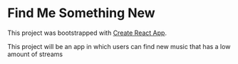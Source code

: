 # Find Me Something New

This project was bootstrapped with [Create React App](https://github.com/facebook/create-react-app).

This project will be an app in which users can find new music that has a low amount of streams